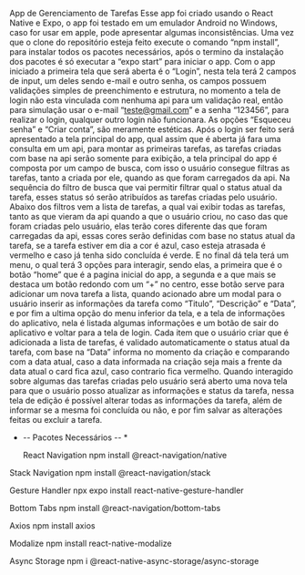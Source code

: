 App de Gerenciamento de Tarefas 
Esse app foi criado usando o React Native e Expo, o app foi testado em um emulador Android no Windows, caso for usar em apple, pode apresentar algumas inconsistências.
Uma vez que o clone do repositório esteja feito execute o comando “npm install”, para instalar todos os pacotes necessários, após o termino da instalação dos pacotes é só executar a “expo start” para iniciar o app.
Com o app iniciado a primeira tela que será aberta é o “Login”, nesta tela terá 2 campos de input, um deles sendo e-mail e outro senha, os campos possuem validações simples de preenchimento e estrutura, no momento a tela de login não esta vinculada com nenhuma api para um validação real, então para simulação usar o e-mail “teste@gmail.com” e a senha “123456”, para realizar o login, qualquer outro login não funcionara. As opções “Esqueceu senha” e “Criar conta”, são meramente estéticas.
Após o login ser feito será apresentado a tela principal do app, qual assim que é aberta já fara uma consulta em um api, para montar as primeiras tarefas, as tarefas criadas com base na api serão somente para exibição, a tela principal do app é composta por um campo de busca, com isso o usuário consegue filtras as tarefas, tanto a criada por ele, quando as que foram carregados da api. Na sequência do filtro de busca que vai permitir filtrar qual o status atual da tarefa, esses status só serão atribuídos as tarefas criadas pelo usuário. Abaixo dos filtros vem a lista de tarefas, a qual vai exibir todas as tarefas, tanto as que vieram da api quando a que o usuário criou, no caso das que foram criadas pelo usuário, elas terão cores diferente das que foram carregadas da api, essas cores serão definidas com base no status atual da tarefa, se a tarefa estiver em dia a cor é azul, caso esteja atrasada é vermelho e caso já tenha sido concluída é verde. E no final dá tela terá um menu, o qual terá 3 opções para interagir, sendo elas, a primeira que é o botão “home” que é a pagina inicial do app, a segunda e a que mais se destaca um botão redondo com um “+” no centro, esse botão serve para adicionar um nova tarefa a lista, quando acionado abre um modal para o usuário inserir as informações da tarefa como “Titulo”, “Descrição” e “Data”, e por fim a ultima opção do menu inferior da tela, e a tela de informações do aplicativo, nela é listada algumas informações e um botão de sair do aplicativo e voltar para a tela de login.
Cada item que o usuário criar que é adicionada a lista de tarefas, é validado automaticamente o status atual da tarefa, com base na “Data” informa no momento da criação e comparando com a data atual, caso a data informada na criação seja mais a frente da data atual o card fica azul, caso contrario fica vermelho. Quando interagido sobre algumas das tarefas criadas pelo usuário será aberto uma nova tela para que o usuário posso atualizar as informações e status da tarefa, nessa tela de edição é possível alterar todas as informações da tarefa, além de informar se a mesma foi concluída ou não, e por fim salvar as alterações feitas ou excluir a tarefa.  


* -- Pacotes Necessários -- *

  React Navigation 
  npm install @react-navigation/native

Stack Navigation 
  npm install @react-navigation/stack

Gesture Handler
  npx expo install react-native-gesture-handler

Bottom Tabs 
  npm install @react-navigation/bottom-tabs

Axios
  npm install axios

Modalize 
  npm install react-native-modalize

Async Storage
  npm i @react-native-async-storage/async-storage
